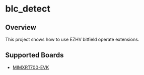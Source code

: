 # blc_detect

## Overview
This project shows how to use EZHV bitfield operate extensions.

## Supported Boards
- [MIMXRT700-EVK](../../_boards/mimxrt700evk/ezhv_examples/blc_detect/example_board_readme.md)
